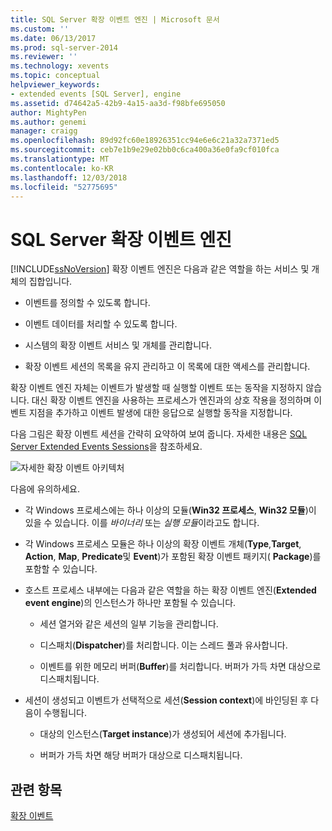 ```yaml
---
title: SQL Server 확장 이벤트 엔진 | Microsoft 문서
ms.custom: ''
ms.date: 06/13/2017
ms.prod: sql-server-2014
ms.reviewer: ''
ms.technology: xevents
ms.topic: conceptual
helpviewer_keywords:
- extended events [SQL Server], engine
ms.assetid: d74642a5-42b9-4a15-aa3d-f98bfe695050
author: MightyPen
ms.author: genemi
manager: craigg
ms.openlocfilehash: 89d92fc60e18926351cc94e6e6c21a32a7371ed5
ms.sourcegitcommit: ceb7e1b9e29e02bb0c6ca400a36e0fa9cf010fca
ms.translationtype: MT
ms.contentlocale: ko-KR
ms.lasthandoff: 12/03/2018
ms.locfileid: "52775695"
---
```

# <a name="sql-server-extended-events-engine"></a>SQL Server 확장 이벤트 엔진
  [!INCLUDE[ssNoVersion](../../includes/ssnoversion-md.md)] 확장 이벤트 엔진은 다음과 같은 역할을 하는 서비스 및 개체의 집합입니다.  
  
-   이벤트를 정의할 수 있도록 합니다.  
  
-   이벤트 데이터를 처리할 수 있도록 합니다.  
  
-   시스템의 확장 이벤트 서비스 및 개체를 관리합니다.  
  
-   확장 이벤트 세션의 목록을 유지 관리하고 이 목록에 대한 액세스를 관리합니다.  
  
 확장 이벤트 엔진 자체는 이벤트가 발생할 때 실행할 이벤트 또는 동작을 지정하지 않습니다. 대신 확장 이벤트 엔진을 사용하는 프로세스가 엔진과의 상호 작용을 정의하며 이벤트 지점을 추가하고 이벤트 발생에 대한 응답으로 실행할 동작을 지정합니다.  
  
 다음 그림은 확장 이벤트 세션을 간략히 요약하여 보여 줍니다. 자세한 내용은 [SQL Server Extended Events Sessions](sql-server-extended-events-sessions.md)을 참조하세요.  
  
 ![자세한 확장 이벤트 아키텍처](../../database-engine/media/xearchitecturedetailed.gif "Detailed extended events architecture")  
  
 다음에 유의하세요.  
  
-   각 Windows 프로세스에는 하나 이상의 모듈(**Win32 프로세스**, **Win32 모듈**)이 있을 수 있습니다. 이를 *바이너리* 또는 *실행 모듈*이라고도 합니다.  
  
-   각 Windows 프로세스 모듈은 하나 이상의 확장 이벤트 개체(**Type**,**Target**, **Action**, **Map**, **Predicate**및 **Event**)가 포함된 확장 이벤트 패키지( **Package**)를 포함할 수 있습니다.  
  
-   호스트 프로세스 내부에는 다음과 같은 역할을 하는 확장 이벤트 엔진(**Extended event engine**)의 인스턴스가 하나만 포함될 수 있습니다.  
  
    -   세션 열거와 같은 세션의 일부 기능을 관리합니다.  
  
    -   디스패치(**Dispatcher**)를 처리합니다. 이는 스레드 풀과 유사합니다.  
  
    -   이벤트를 위한 메모리 버퍼(**Buffer**)를 처리합니다. 버퍼가 가득 차면 대상으로 디스패치됩니다.  
  
-   세션이 생성되고 이벤트가 선택적으로 세션(**Session context**)에 바인딩된 후 다음이 수행됩니다.  
  
    -   대상의 인스턴스(**Target instance**)가 생성되어 세션에 추가됩니다.  
  
    -   버퍼가 가득 차면 해당 버퍼가 대상으로 디스패치됩니다.  
  
## <a name="see-also"></a>관련 항목  
 [확장 이벤트](extended-events.md)  
  
  
